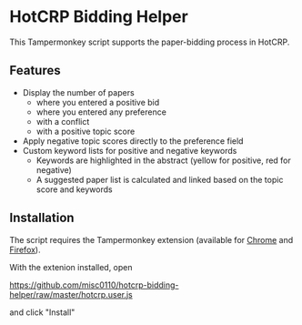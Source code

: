 # HotCRP Bidding Helper

This Tampermonkey script supports the paper-bidding process in HotCRP. 

## Features

* Display the number of papers
  * where you entered a positive bid
  * where you entered any preference
  * with a conflict
  * with a positive topic score
* Apply negative topic scores directly to the preference field
* Custom keyword lists for positive and negative keywords
  * Keywords are highlighted in the abstract (yellow for positive, red for negative)
  * A suggested paper list is calculated and linked based on the topic score and keywords

## Installation

The script requires the Tampermonkey extension (available for [Chrome](https://chrome.google.com/webstore/detail/tampermonkey/dhdgffkkebhmkfjojejmpbldmpobfkfo?hl=en) and [Firefox](https://addons.mozilla.org/en-US/firefox/addon/tampermonkey/)).

With the extenion installed, open 

https://github.com/misc0110/hotcrp-bidding-helper/raw/master/hotcrp.user.js

and click "Install"
